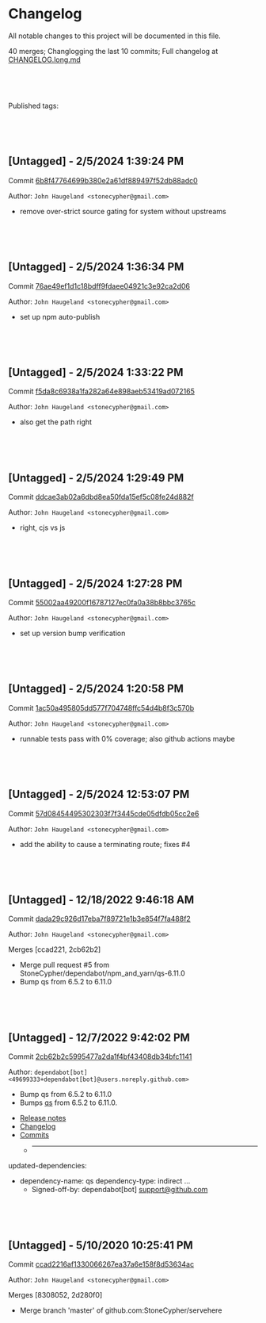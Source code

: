 # Changelog

All notable changes to this project will be documented in this file.

40 merges; Changlogging the last 10 commits; Full changelog at [CHANGELOG.long.md](CHANGELOG.long.md)



&nbsp;

&nbsp;

Published tags:







&nbsp;

&nbsp;

## [Untagged] - 2/5/2024 1:39:24 PM

Commit [6b8f47764699b380e2a61df889497f52db88adc0](https://github.com/StoneCypher/jssm/commit/6b8f47764699b380e2a61df889497f52db88adc0)

Author: `John Haugeland <stonecypher@gmail.com>`

  * remove over-strict source gating for system without upstreams




&nbsp;

&nbsp;

## [Untagged] - 2/5/2024 1:36:34 PM

Commit [76ae49ef1d1c18bdff9fdaee04921c3e92ca2d06](https://github.com/StoneCypher/jssm/commit/76ae49ef1d1c18bdff9fdaee04921c3e92ca2d06)

Author: `John Haugeland <stonecypher@gmail.com>`

  * set up npm auto-publish




&nbsp;

&nbsp;

## [Untagged] - 2/5/2024 1:33:22 PM

Commit [f5da8c6938a1fa282a64e898aeb53419ad072165](https://github.com/StoneCypher/jssm/commit/f5da8c6938a1fa282a64e898aeb53419ad072165)

Author: `John Haugeland <stonecypher@gmail.com>`

  * also get the path right




&nbsp;

&nbsp;

## [Untagged] - 2/5/2024 1:29:49 PM

Commit [ddcae3ab02a6dbd8ea50fda15ef5c08fe24d882f](https://github.com/StoneCypher/jssm/commit/ddcae3ab02a6dbd8ea50fda15ef5c08fe24d882f)

Author: `John Haugeland <stonecypher@gmail.com>`

  * right, cjs vs js




&nbsp;

&nbsp;

## [Untagged] - 2/5/2024 1:27:28 PM

Commit [55002aa49200f16787127ec0fa0a38b8bbc3765c](https://github.com/StoneCypher/jssm/commit/55002aa49200f16787127ec0fa0a38b8bbc3765c)

Author: `John Haugeland <stonecypher@gmail.com>`

  * set up version bump verification




&nbsp;

&nbsp;

## [Untagged] - 2/5/2024 1:20:58 PM

Commit [1ac50a495805dd577f704748ffc54d4b8f3c570b](https://github.com/StoneCypher/jssm/commit/1ac50a495805dd577f704748ffc54d4b8f3c570b)

Author: `John Haugeland <stonecypher@gmail.com>`

  * runnable tests pass with 0% coverage; also github actions maybe




&nbsp;

&nbsp;

## [Untagged] - 2/5/2024 12:53:07 PM

Commit [57d08454495302303f7f3445cde05dfdb05cc2e6](https://github.com/StoneCypher/jssm/commit/57d08454495302303f7f3445cde05dfdb05cc2e6)

Author: `John Haugeland <stonecypher@gmail.com>`

  * add the ability to cause a terminating route; fixes #4




&nbsp;

&nbsp;

## [Untagged] - 12/18/2022 9:46:18 AM

Commit [dada29c926d17eba7f89721e1b3e854f7fa488f2](https://github.com/StoneCypher/jssm/commit/dada29c926d17eba7f89721e1b3e854f7fa488f2)

Author: `John Haugeland <stonecypher@gmail.com>`

Merges [ccad221, 2cb62b2]

  * Merge pull request #5 from StoneCypher/dependabot/npm_and_yarn/qs-6.11.0
  * Bump qs from 6.5.2 to 6.11.0




&nbsp;

&nbsp;

## [Untagged] - 12/7/2022 9:42:02 PM

Commit [2cb62b2c5995477a2da1f4bf43408db34bfc1141](https://github.com/StoneCypher/jssm/commit/2cb62b2c5995477a2da1f4bf43408db34bfc1141)

Author: `dependabot[bot] <49699333+dependabot[bot]@users.noreply.github.com>`

  * Bump qs from 6.5.2 to 6.11.0
  * Bumps [qs](https://github.com/ljharb/qs) from 6.5.2 to 6.11.0.
- [Release notes](https://github.com/ljharb/qs/releases)
- [Changelog](https://github.com/ljharb/qs/blob/main/CHANGELOG.md)
- [Commits](https://github.com/ljharb/qs/compare/v6.5.2...v6.11.0)
  * ---
updated-dependencies:
- dependency-name: qs
  dependency-type: indirect
...
  * Signed-off-by: dependabot[bot] <support@github.com>




&nbsp;

&nbsp;

## [Untagged] - 5/10/2020 10:25:41 PM

Commit [ccad2216af1330066267ea37a6e158f8d53634ac](https://github.com/StoneCypher/jssm/commit/ccad2216af1330066267ea37a6e158f8d53634ac)

Author: `John Haugeland <stonecypher@gmail.com>`

Merges [8308052, 2d280f0]

  * Merge branch 'master' of github.com:StoneCypher/servehere